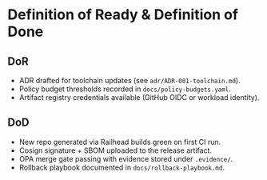 # Definition of Ready & Definition of Done

## DoR

- ADR drafted for toolchain updates (see `adr/ADR-001-toolchain.md`).
- Policy budget thresholds recorded in `docs/policy-budgets.yaml`.
- Artifact registry credentials available (GitHub OIDC or workload identity).

## DoD

- New repo generated via Railhead builds green on first CI run.
- Cosign signature + SBOM uploaded to the release artifact.
- OPA merge gate passing with evidence stored under `.evidence/`.
- Rollback playbook documented in `docs/rollback-playbook.md`.
